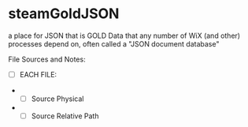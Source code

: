 # steamGoldJSON
a place for JSON that is GOLD Data that any number of WiX (and other) processes depend on, often called a "JSON document database" 



File Sources and Notes:
* [ ] EACH FILE:
* * [ ] Source Physical
* * [ ] Source Relative Path
